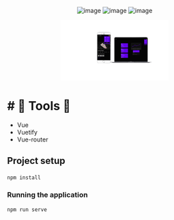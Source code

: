 <div align='center'>
 
 ![image](https://img.shields.io/badge/Vue.js-35495E?style=for-the-badge&logo=vue.js&logoColor=4FC08D)
 ![image](https://img.shields.io/badge/Sass-CC6699?style=for-the-badge&logo=sass&logoColor=white)
 ![image](https://img.shields.io/badge/JavaScript-F7DF1E?style=for-the-badge&logo=javascript&logoColor=black) 
 
 
 </div>
 <div align="center">
  <img alt="project" src="./projeto.png" width="50%">
</div>

# # 👷 Tools 👷
 - Vue
 - Vuetify
 - Vue-router



## Project setup
```
npm install
```
###  Running the application
```
npm run serve
```
 
